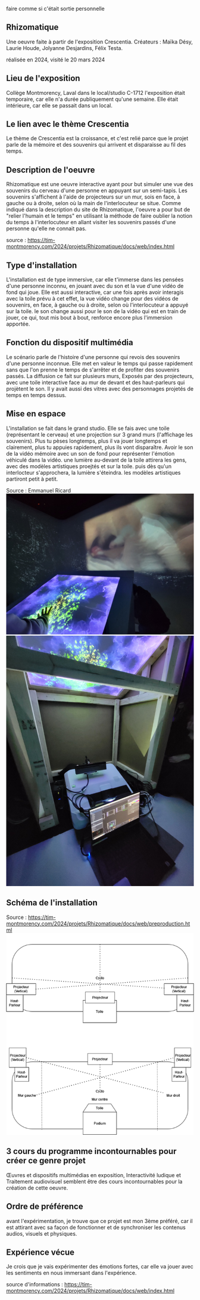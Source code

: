 faire comme si c'était sortie personnelle

## **Rhizomatique**
Une oeuvre faite à partir de l'exposition Crescentia. Créateurs : Maïka Désy, Laurie Houde, Jolyanne Desjardins, Félix Testa.

réalisée en 2024, visité le 20 mars 2024
## Lieu de l'exposition
Collège Montmorency, Laval
dans le local/studio C-1712
l'exposition était temporaire, car elle n'a durée publiquement qu'une semaine. Elle était intérieure, car elle se passait dans un local.
## Le lien avec le thème Crescentia
Le thème de Crescentia est la croissance, et c'est relié parce que le projet parle de la mémoire et des souvenirs qui arrivent et disparaisse au fil des temps.

## Description de l'oeuvre
Rhizomatique est une oeuvre interactive ayant pour but simuler une vue des souvenirs du cerveau d'une personne en appuyant sur un semi-tapis. Les souvenirs s'affichent à l'aide de projecteurs sur un mur, sois en face, à gauche ou à droite, selon où la main de l'interlocuteur se situe. Comme indiqué dans la description du site de Rhizomatique, l'oeuvre a pour but de "relier l'humain et le temps" en utilisant la méthode de faire oublier la notion du temps à l'interlocuteur en allant visiter les souvenirs passés d'une personne qu'elle ne connait pas.

source : https://tim-montmorency.com/2024/projets/Rhizomatique/docs/web/index.html

## Type d'installation
L'installation est de type immersive, car elle t'immerse dans les pensées d'une personne inconnu, en jouant avec du son et la vue d'une vidéo de fond qui joue. Elle est aussi interactive, car une fois après avoir interagis avec la toile prévu à cet effet, la vue vidéo change pour des vidéos de souvenirs, en face, à gauche ou à droite, selon où l'interlocuteur a appuyé sur la toile. le son change aussi pour le son de la vidéo qui est en train de jouer, ce qui, tout mis bout à bout, renforce encore plus l'immersion apportée.

## Fonction du dispositif multimédia
Le scénario parle de l'histoire d'une personne qui revois des souvenirs d'une personne inconnue. Elle met en valeur le temps qui passe rapidement sans que l'on prenne le temps de s'arrêter et de profiter des souvenirs passés. La diffusion ce fait sur plusieurs murs, Exposés par des projecteurs, avec une toile interactive face au mur de devant et des haut-parleurs qui projètent le son. Il y avait aussi des vitres avec des personnages projetés de temps en temps dessus.


## Mise en espace
L'installation se fait dans le grand studio. Elle se fais avec une toile (représentant le cerveau) et une projection sur 3 grand murs (l'affichage les souvenirs). Plus tu pèses longtemps, plus il va jouer longtemps et clairement, plus tu appuies rapidement, plus ils vont disparaître. Avoir le son de la vidéo mémoire avec un son de fond pour représenter l'émotion véhiculé dans la vidéo. une lumière au-devant de la toile attirera les gens, avec des modèles artistiques proejtés et sur la toile. puis dès qu'un interlocteur s'approchera, la lumière s'éteindra. les modèles artistiques partiront petit à petit.

Source : Emmanuel Ricard
![demo_Rhizomatique](media/Rhizomatique_demo.jpg)
![demo_Rhizomatique](media/Rhizomatique_interieur.jpg)

## Schéma de l'installation
Source : https://tim-montmorency.com/2024/projets/Rhizomatique/docs/web/preproduction.html
![plan_rhizomatique](media/rhizomatique_plantation.drawio.png)

## 3 cours du programme incontournables pour créer ce genre projet
Œuvres et dispositifs multimédias en exposition, Interactivité ludique et Traitement audiovisuel semblent être des cours incontournables pour la création de cette oeuvre.

## Ordre de préférence
avant l'expérimentation, je trouve que ce projet est mon 3ème préféré, car il est attirant avec sa façon de fonctionner et de synchroniser les contenus audios, visuels et physiques.

## Expérience vécue
Je crois que je vais expérimenter des émotions fortes, car elle va jouer avec les sentiments en nous immersant dans l'expérience.

source d'informations : https://tim-montmorency.com/2024/projets/Rhizomatique/docs/web/index.html
